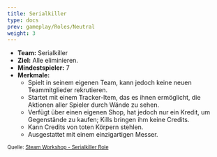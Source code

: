 ```yaml
---
title: Serialkiller
type: docs
prev: gameplay/Roles/Neutral
weight: 3
---
```


- **Team:** Serialkiller
- **Ziel:** Alle eliminieren.
- **Mindestspieler:** 7
- **Merkmale:**
  - Spielt in seinem eigenen Team, kann jedoch keine neuen Teammitglieder rekrutieren.
  - Startet mit einem Tracker-Item, das es ihnen ermöglicht, die Aktionen aller Spieler durch Wände zu sehen.
  - Verfügt über einen eigenen Shop, hat jedoch nur ein Kredit, um Gegenstände zu kaufen; Kills bringen ihm keine Credits.
  - Kann Credits von toten Körpern stehlen.
  - Ausgestattet mit einem einzigartigen Messer.

<small>Quelle: [Steam Workshop - Serialkiller Role](https://steamcommunity.com/sharedfiles/filedetails/?id=1363905854)</small>
